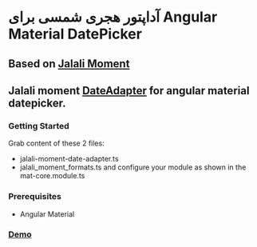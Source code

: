 # آداپتور هجری شمسی برای Angular Material DatePicker

## Based on [Jalali Moment](https://github.com/fingerpich/jalali-moment)

## Jalali moment [DateAdapter](https://blog.angular.io/taking-advantage-of-the-angular-material-datepicker-237e80fa14b3) for angular material datepicker.

### Getting Started
Grab content of these 2 files:
 - jalali-moment-date-adapter.ts
 - jalali_moment_formats.ts
and configure your module as shown in the mat-core.module.ts

### Prerequisites
 - Angular Material

### [Demo](https://my-demos-c6cc8.firebaseapp.com/)